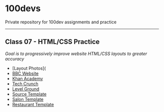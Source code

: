 # 100devs
Private repository for 100dev assignments and practice

---

## Class 07 - HTML/CSS Practice
*Goal is to progressively improve website HTML/CSS layouts to greater accuracy*
 - [Layout Photos](
 - [BBC Website](https://danvgar.github.io/100devs/class-07/layout_bbc/)
 - [Khan Academy](https://danvgar.github.io/100devs/class-07/layout_khan/)
 - [Tech Crunch](https://danvgar.github.io/100devs/class-07/layout_techcrunch/)
 - [Level Ground](https://danvgar.github.io/100devs/class-07/layout_levelground/)
 - [Source Template](https://danvgar.github.io/100devs/class-07/layout_source/)
 - [Salon Template](https://danvgar.github.io/100devs/class-07/layout_salon/)
 - [Restaurant Template](https://danvgar.github.io/100devs/class-07/layout_restaurant/)
